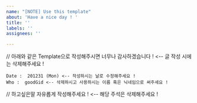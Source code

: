 ```yaml
---
name: "[NOTE] Use this template"
about: 'Have a nice day ! '
title: ''
labels: ''
assignees: ''

---
```


// 아래와 같은 Template으로 작성해주시면 너무나 감사하겠습니다 ! <-- 글 작성 시에는 삭제해주세요 !

```
Date :  201231 (Mon) <-- 작성하시는 날로 수정해주세요 ! 
Who :  goodGid <-- 삭제하시고 사용하시는 이름 혹은 닉네임으로 써주세요 !
```

// 하고싶은말 자유롭게 작성해주세요 ! <-- 해당 주석은 삭제해주세요 !

